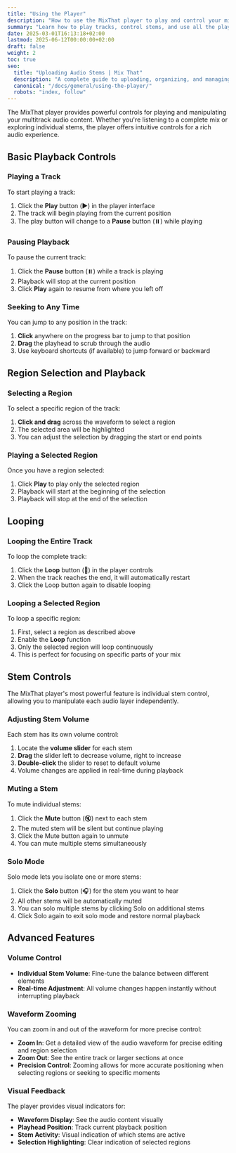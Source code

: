 ```yaml
---
title: "Using the Player"
description: "How to use the MixThat player to play and control your mixes"
summary: "Learn how to play tracks, control stems, and use all the player features"
date: 2025-03-01T16:13:18+02:00
lastmod: 2025-06-12T00:00:00+02:00
draft: false
weight: 2
toc: true
seo:
  title: "Uploading Audio Stems | Mix That"
  description: "A complete guide to uploading, organizing, and managing your audio stems and tracks in Mix That."
  canonical: "/docs/gemeral/using-the-player/"
  robots: "index, follow"
---
```


The MixThat player provides powerful controls for playing and manipulating your multitrack audio content. Whether you're listening to a complete mix or exploring individual stems, the player offers intuitive controls for a rich audio experience.

## Basic Playback Controls

### Playing a Track

To start playing a track:

1. Click the **Play** button (▶️) in the player interface
2. The track will begin playing from the current position
3. The play button will change to a **Pause** button (⏸️) while playing

### Pausing Playback

To pause the current track:

1. Click the **Pause** button (⏸️) while a track is playing
2. Playback will stop at the current position
3. Click **Play** again to resume from where you left off

### Seeking to Any Time

You can jump to any position in the track:

1. **Click** anywhere on the progress bar to jump to that position
2. **Drag** the playhead to scrub through the audio
3. Use keyboard shortcuts (if available) to jump forward or backward

## Region Selection and Playback

### Selecting a Region

To select a specific region of the track:

1. **Click and drag** across the waveform to select a region
2. The selected area will be highlighted
3. You can adjust the selection by dragging the start or end points

### Playing a Selected Region

Once you have a region selected:

1. Click **Play** to play only the selected region
2. Playback will start at the beginning of the selection
3. Playback will stop at the end of the selection

## Looping

### Looping the Entire Track

To loop the complete track:

1. Click the **Loop** button (🔁) in the player controls
2. When the track reaches the end, it will automatically restart
3. Click the Loop button again to disable looping

### Looping a Selected Region

To loop a specific region:

1. First, select a region as described above
2. Enable the **Loop** function
3. Only the selected region will loop continuously
4. This is perfect for focusing on specific parts of your mix

## Stem Controls

The MixThat player's most powerful feature is individual stem control, allowing you to manipulate each audio layer independently.

### Adjusting Stem Volume

Each stem has its own volume control:

1. Locate the **volume slider** for each stem
2. **Drag** the slider left to decrease volume, right to increase
3. **Double-click** the slider to reset to default volume
4. Volume changes are applied in real-time during playback

### Muting a Stem

To mute individual stems:

1. Click the **Mute** button (🔇) next to each stem
2. The muted stem will be silent but continue playing
3. Click the Mute button again to unmute
4. You can mute multiple stems simultaneously

### Solo Mode

Solo mode lets you isolate one or more stems:

1. Click the **Solo** button (🎧) for the stem you want to hear
2. All other stems will be automatically muted
3. You can solo multiple stems by clicking Solo on additional stems
4. Click Solo again to exit solo mode and restore normal playback

## Advanced Features

### Volume Control

- **Individual Stem Volume**: Fine-tune the balance between different elements
- **Real-time Adjustment**: All volume changes happen instantly without interrupting playback

### Waveform Zooming

You can zoom in and out of the waveform for more precise control:

- **Zoom In**: Get a detailed view of the audio waveform for precise editing and region selection
- **Zoom Out**: See the entire track or larger sections at once
- **Precision Control**: Zooming allows for more accurate positioning when selecting regions or seeking to specific moments

### Visual Feedback

The player provides visual indicators for:

- **Waveform Display**: See the audio content visually
- **Playhead Position**: Track current playback position
- **Stem Activity**: Visual indication of which stems are active
- **Selection Highlighting**: Clear indication of selected regions

